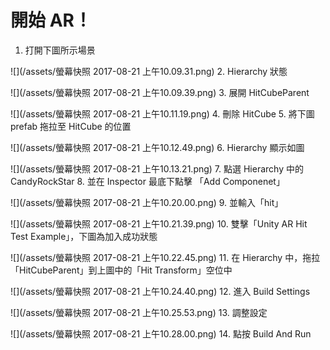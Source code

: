 # 開始 AR！

1. 打開下圖所示場景

![](/assets/螢幕快照 2017-08-21 上午10.09.31.png)
2. Hierarchy 狀態

![](/assets/螢幕快照 2017-08-21 上午10.09.39.png)
3. 展開 HitCubeParent

![](/assets/螢幕快照 2017-08-21 上午10.11.19.png)
4. 刪除 HitCube
5. 將下圖 prefab 拖拉至 HitCube 的位置

![](/assets/螢幕快照 2017-08-21 上午10.12.49.png)
6. Hierarchy 顯示如圖

![](/assets/螢幕快照 2017-08-21 上午10.13.21.png)
7. 點選 Hierarchy 中的 CandyRockStar
8. 並在 Inspector 最底下點擊 「Add Componenet」

![](/assets/螢幕快照 2017-08-21 上午10.20.00.png)
9. 並輸入「hit」

![](/assets/螢幕快照 2017-08-21 上午10.21.39.png)
10. 雙擊「Unity AR Hit Test Example」，下圖為加入成功狀態

![](/assets/螢幕快照 2017-08-21 上午10.22.45.png)
11. 在 Hierarchy 中，拖拉「HitCubeParent」到上圖中的「Hit Transform」空位中

![](/assets/螢幕快照 2017-08-21 上午10.24.40.png)
12. 進入 Build Settings

![](/assets/螢幕快照 2017-08-21 上午10.25.53.png)
13. 調整設定

![](/assets/螢幕快照 2017-08-21 上午10.28.00.png)
14. 點按 Build And Run